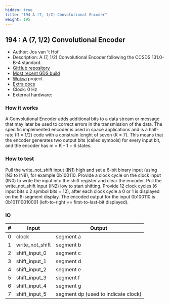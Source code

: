 ```yaml
---
hidden: true
title: "194 A (7, 1/2) Convolutional Encoder"
weight: 195
---
```


## 194 : A (7, 1/2) Convolutional Encoder

* Author: Jos van 't Hof
* Description: A (7, 1/2) Convolutional Encoder following the CCSDS 131.0-B-4 standard.
* [GitHub repository](https://github.com/Josvth/tt02-convolutional-encoder)
* [Most recent GDS build](https://github.com/Josvth/tt02-convolutional-encoder/actions/runs/3826192543)
* [Wokwi](https://wokwi.com/projects/349729432862196307) project
* [Extra docs](https://github.com/Josvth/tt02-convolutional-encoder/blob/main/README.md)
* Clock: 0 Hz
* External hardware: 



### How it works

A Convolutional Encoder adds additional bits to a data stream or message that may later be used to correct errors in the transmission of the data. The specific implemented encoder is used in space applications and is a half-rate (R = 1/2) code with a constrain lenght of seven (K = 7). This means that the encoder generates two output bits (called symbols) for every input bit, and the encoder has m = K - 1 = 6 states.

### How to test

Pull the write_not_shift input (IN1) high and set a 6-bit binary input (using IN3 to IN8), for example 0b100110. Provide a clock cycle on the clock input (IN0) to write the input into the shift register and clear the encoder. Pull the write_not_shift input (IN2) low to start shifting. Provide 12 clock cycles (6 input bits x 2 symbol bits = 12), after each clock cycle a 0 or 1 is displayed on the 8-segment display. The encoded output for the input 0b100110 is 0b101110010001 (left-to-right == first-to-last-bit displayed).

### IO

| # | Input        | Output       |
|---|--------------|--------------|
| 0 | clock  | segment a |
| 1 | write_not_shift  | segment b |
| 2 | shift_input_0  | segment c |
| 3 | shift_input_1  | segment d |
| 4 | shift_input_2  | segment e |
| 5 | shift_input_3  | segment f |
| 6 | shift_input_4  | segment g |
| 7 | shift_input_5  | segment dp (used to indicate clock) |
